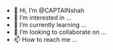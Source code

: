 - 👋 Hi, I’m @CAPTAINshah
- 👀 I’m interested in ...
- 🌱 I’m currently learning ...
- 💞️ I’m looking to collaborate on ...
- 📫 How to reach me ...

<!---
CAPTAINshah/CAPTAINshah is a ✨ special ✨ repository because its `README.md` (this file) appears on your GitHub profile.
You can click the Preview link to take a look at your changes.
--->
